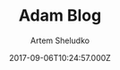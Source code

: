---
title: Adam Blog
github: https://github.com/artemsheludko/adam-blog
demo: https://artemsheludko.github.io/adam-blog/
author: Artem Sheludko
ssg:
  - Jekyll
cms:
  - No Cms
date: 2017-09-06T10:24:57.000Z
github_branch: master
description: Adam Blog is a minimal clear theme for Jekyll
stale: true
---